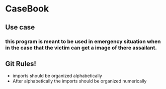 # CaseBook
## Use case 
### this program is meant to be used in emergency situation when in the case that the victim can get a image of there assailant. 
## Git Rules!
- imports should be organized alphabetically
- After alphabetically the imports should be organized numerically 
